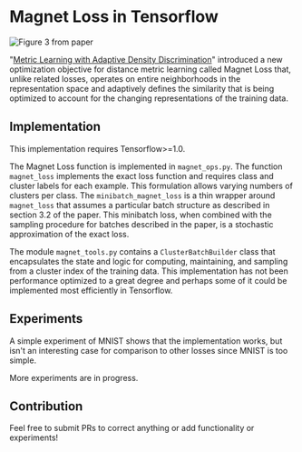 # Magnet Loss in Tensorflow

![Figure 3 from paper](https://raw.githubusercontent.com/pumpikano/tf-magnet-loss/master/magnet_loss.png)

"[Metric Learning with Adaptive Density Discrimination](http://arxiv.org/pdf/1511.05939v2.pdf)" introduced
a new optimization objective for distance metric learning called Magnet Loss that, unlike related losses,
operates on entire neighborhoods in the representation space and adaptively defines the similarity that is
being optimized to account for the changing representations of the training data.

## Implementation

This implementation requires Tensorflow>=1.0.

The Magnet Loss function is implemented in `magnet_ops.py`. The function `magnet_loss` implements the exact
loss function and requires class and cluster labels for each example. This formulation allows varying numbers
of clusters per class. The `minibatch_magnet_loss` is a thin wrapper around `magnet_loss` that assumes a
particular batch structure as described in section 3.2 of the paper. This minibatch loss, when combined with
the sampling procedure for batches described in the paper, is a stochastic approximation of the exact loss.

The module `magnet_tools.py` contains a `ClusterBatchBuilder` class that encapsulates the state and logic for
computing, maintaining, and sampling from a cluster index of the training data. This implementation has not
been performance optimized to a great degree and perhaps some of it could be implemented most efficiently
in Tensorflow.

## Experiments

A simple experiment of MNIST shows that the implementation works, but isn't an interesting case for comparison
to other losses since MNIST is too simple.

More experiments are in progress.

## Contribution

Feel free to submit PRs to correct anything or add functionality or experiments!
